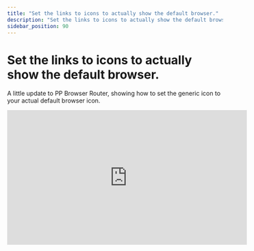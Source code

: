 ```yaml
---
title: "Set the links to icons to actually show the default browser."
description: "Set the links to icons to actually show the default browser."
sidebar_position: 90
---
```

# Set the links to icons to actually show the default browser.

A little update to PP Browser Router, showing how to set the generic icon to your actual default
browser icon.

<iframe width="560" height="315" src="https://www.youtube.com/embed/dEth6I2QOfY" title="Endpoint Policy Manager Browser Router: Set the links to icons to actually show the default browser." frameborder="0" allow="accelerometer; autoplay; clipboard-write; encrypted-media; gyroscope; picture-in-picture; web-share" allowfullscreen="1"></iframe>

